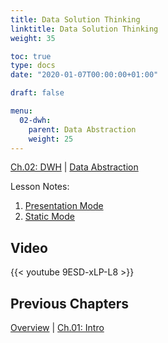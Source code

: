 ```yaml
---
title: Data Solution Thinking
linktitle: Data Solution Thinking
weight: 35

toc: true
type: docs
date: "2020-01-07T00:00:00+01:00"

draft: false

menu:
  02-dwh:
    parent: Data Abstraction
    weight: 25
---
```

[Ch.02: DWH](../../../02-dwh) | [Data Abstraction](../../02-data-abstraction/)


Lesson Notes:
1. [Presentation Mode](../05-data-solution-thinking-ps.pdf)
1. [Static Mode](../05-data-solution-thinking-rs.pdf)


## Video

{{< youtube 9ESD-xLP-L8 >}}


## Previous Chapters

[Overview](../../../../big-data-in-depth/) | [Ch.01: Intro](../../../01-introduction) 